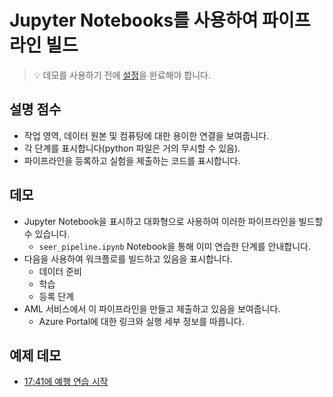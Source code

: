 # <a name="build-a-pipeline-with-jupyter-notebooks"></a>Jupyter Notebooks를 사용하여 파이프라인 빌드

> 💡 데모를 사용하기 전에 [설정](../DEMO.md)을 완료해야 합니다.

## <a name="talking-points"></a>설명 점수

* 작업 영역, 데이터 원본 및 컴퓨팅에 대한 용이한 연결을 보여줍니다.
* 각 단계를 표시합니다(python 파일은 거의 무시할 수 있음).
* 파이프라인을 등록하고 실험을 제출하는 코드를 표시합니다.

## <a name="demo"></a>데모

* Jupyter Notebook을 표시하고 대화형으로 사용하여 이러한 파이프라인을 빌드할 수 있습니다.
  * `seer_pipeline.ipynb` Notebook을 통해 이미 연습한 단계를 안내합니다.
* 다음을 사용하여 워크플로를 빌드하고 있음을 표시합니다.
  * 데이터 준비
  * 학습
  * 등록 단계
* AML 서비스에서 이 파이프라인을 만들고 제출하고 있음을 보여줍니다.
  * Azure Portal에 대한 링크와 실행 세부 정보를 따릅니다.

## <a name="example-demo"></a>예제 데모

* [17:41에 예행 연습 시작](https://youtu.be/UgM8_4fAni8?t=1061)
